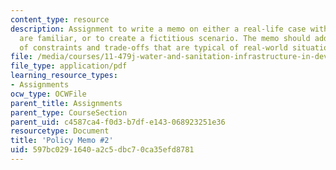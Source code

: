 ```yaml
---
content_type: resource
description: Assignment to write a memo on either a real-life case with which you
  are familiar, or to create a fictitious scenario. The memo should address a variety
  of constraints and trade-offs that are typical of real-world situations.
file: /media/courses/11-479j-water-and-sanitation-infrastructure-in-developing-countries-spring-2007/597bc0291640a2c5dbc70ca35efd8781_memo2.pdf
file_type: application/pdf
learning_resource_types:
- Assignments
ocw_type: OCWFile
parent_title: Assignments
parent_type: CourseSection
parent_uid: c4587ca4-f0d3-b7df-e143-068923251e36
resourcetype: Document
title: 'Policy Memo #2'
uid: 597bc029-1640-a2c5-dbc7-0ca35efd8781
---
```


